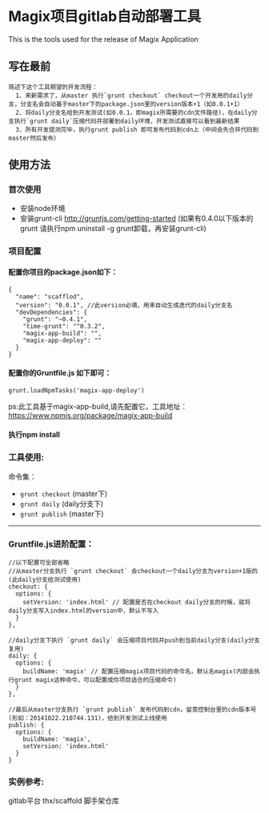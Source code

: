 # Magix项目gitlab自动部署工具

This is the tools used for the release of Magix Application


## 写在最前
    简述下这个工具期望的开发流程：
      1、来新需求了，从master 执行`grunt checkout` checkout一个开发用的daily分支，分支名会自动基于master下的package.json里的version版本+1（如0.0.1+1）
      2、将daily分支名给到开发测试(如0.0.1，即magix所需要的cdn文件路径)，在daily分支执行`grunt daily`压缩代码并部署到daily环境，开发测试直接可以看到最新结果
      3、所有开发提测完毕，执行grunt publish 即可发布代码到cdn上（中间会先合并代码到master然后发布）

## 使用方法

### 首次使用
* 安装node环境
* 安装grunt-cli http://gruntjs.com/getting-started (如果有0.4.0以下版本的grunt 请执行npm uninstall -g grunt卸载，再安装grunt-cli)

### 项目配置

#### 配置你项目的package.json如下：
    {
      "name": "scafflod",
      "version": "0.0.1", //此version必填，用来自动生成迭代的daily分支名
      "devDependencies": {
        "grunt": "~0.4.1",
        "time-grunt": "^0.3.2",
        "magix-app-build": "",
        "magix-app-deploy": ""
      }
    }


#### 配置你的Gruntfile.js 如下即可：
    grunt.loadNpmTasks('magix-app-deploy')

ps:此工具基于magix-app-build,请先配置它，工具地址：https://www.npmjs.org/package/magix-app-build

#### 执行npm install

### 工具使用:
  命令集：

  * `grunt checkout` (master下)
  * `grunt daily` (daily分支下)
  * `grunt publish` (master下)


------------------------
### Gruntfile.js进阶配置：
    //以下配置可全部省略
    //从master分支执行 `grunt checkout` 会checkout一个daily分支为version+1版的(此daily分支给测试使用)
    checkout: {
      options: {
        setVersion: 'index.html' // 配置是否在checkout daily分支的时候，就将daily分支写入index.html的version中，默认不写入
      }
    },

    //daily分支下执行 `grunt daily` 会压缩项目代码并push到当前daily分支(daily分支复用)
    daily: {
      options: {
        buildName: 'magix' // 配置压缩magix项目代码的命令名，默认名magix(内部会执行grunt magix这种命令，可以配置成你项目适合的压缩命令)
      }
    },

    //最后从master分支执行 `grunt publish` 发布代码到cdn，留意控制台里的cdn版本号(形如：20141022.210744.131)，给到开发测试上线使用
    publish: {
      options: {
        buildName: 'magix',
        setVersion: 'index.html'
      }
    }

### 实例参考:
  gitlab平台 thx/scaffold 脚手架仓库

